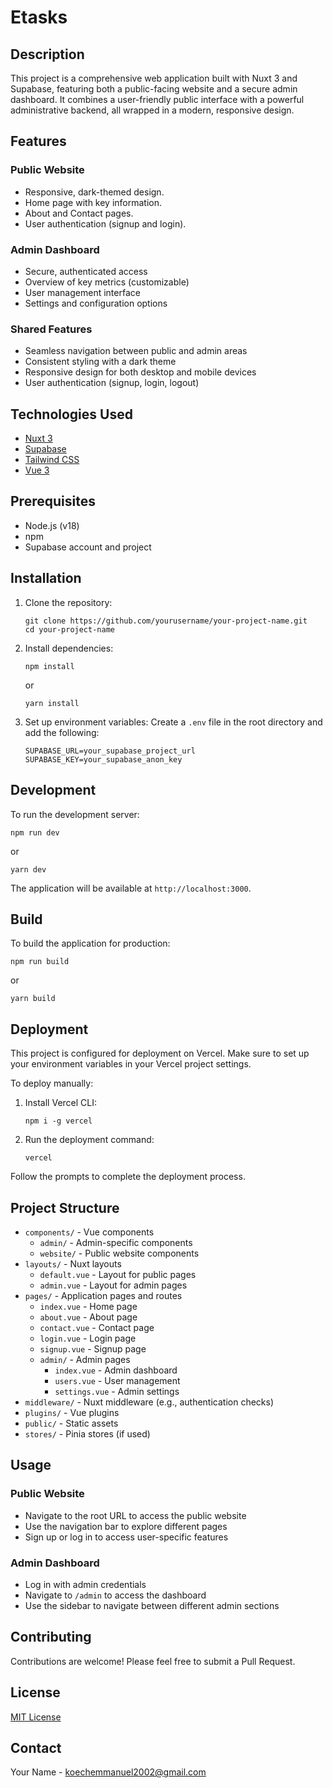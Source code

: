 # Etasks

## Description
This project is a comprehensive web application built with Nuxt 3 and Supabase, featuring both a public-facing website and a secure admin dashboard. It combines a user-friendly public interface with a powerful administrative backend, all wrapped in a modern, responsive design.

## Features

### Public Website
- Responsive, dark-themed design.
- Home page with key information.
- About and Contact pages.
- User authentication (signup and login).

### Admin Dashboard
- Secure, authenticated access
- Overview of key metrics (customizable)
- User management interface
- Settings and configuration options

### Shared Features
- Seamless navigation between public and admin areas
- Consistent styling with a dark theme
- Responsive design for both desktop and mobile devices
- User authentication (signup, login, logout)

## Technologies Used
- [Nuxt 3](https://nuxt.com/)
- [Supabase](https://supabase.io/)
- [Tailwind CSS](https://tailwindcss.com/)
- [Vue 3](https://v3.vuejs.org/)

## Prerequisites
- Node.js (v18)
- npm 
- Supabase account and project

## Installation

1. Clone the repository:
   ```
   git clone https://github.com/yourusername/your-project-name.git
   cd your-project-name
   ```

2. Install dependencies:
   ```
   npm install
   ```
   or
   ```
   yarn install
   ```

3. Set up environment variables:
   Create a `.env` file in the root directory and add the following:
   ```
   SUPABASE_URL=your_supabase_project_url
   SUPABASE_KEY=your_supabase_anon_key
   ```

## Development

To run the development server:

```
npm run dev
```
or
```
yarn dev
```

The application will be available at `http://localhost:3000`.

## Build

To build the application for production:

```
npm run build
```
or
```
yarn build
```

## Deployment

This project is configured for deployment on Vercel. Make sure to set up your environment variables in your Vercel project settings.

To deploy manually:

1. Install Vercel CLI:
   ```
   npm i -g vercel
   ```

2. Run the deployment command:
   ```
   vercel
   ```

Follow the prompts to complete the deployment process.

## Project Structure

- `components/` - Vue components
  - `admin/` - Admin-specific components
  - `website/` - Public website components
- `layouts/` - Nuxt layouts
  - `default.vue` - Layout for public pages
  - `admin.vue` - Layout for admin pages
- `pages/` - Application pages and routes
  - `index.vue` - Home page
  - `about.vue` - About page
  - `contact.vue` - Contact page
  - `login.vue` - Login page
  - `signup.vue` - Signup page
  - `admin/` - Admin pages
    - `index.vue` - Admin dashboard
    - `users.vue` - User management
    - `settings.vue` - Admin settings
- `middleware/` - Nuxt middleware (e.g., authentication checks)
- `plugins/` - Vue plugins
- `public/` - Static assets
- `stores/` - Pinia stores (if used)

## Usage

### Public Website
- Navigate to the root URL to access the public website
- Use the navigation bar to explore different pages
- Sign up or log in to access user-specific features

### Admin Dashboard
- Log in with admin credentials
- Navigate to `/admin` to access the dashboard
- Use the sidebar to navigate between different admin sections

## Contributing

Contributions are welcome! Please feel free to submit a Pull Request.

## License

[MIT License](LICENSE)

## Contact

Your Name - koechemmanuel2002@gmail.com

